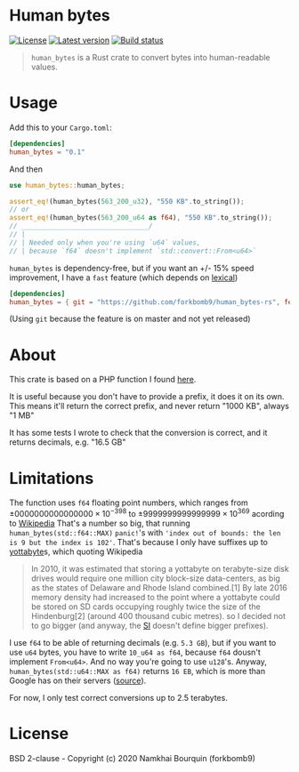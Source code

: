 # Human bytes
[![License](https://img.shields.io/crates/l/human_bytes?style=flat-square)](https://gitlab.com/forkbomb9/human_bytes-rs/-/blob/master/LICENSE)
[![Latest version](https://img.shields.io/crates/v/human_bytes?style=flat-square)](https://crates.io/crates/human_bytes)
[![Build status](https://img.shields.io/gitlab/pipeline/forkbomb9/human_bytes-rs?style=flat-square)]()

> `human_bytes` is a Rust crate to convert bytes into human-readable values.

# Usage

Add this to your `Cargo.toml`:

```toml
[dependencies]
human_bytes = "0.1"
```

And then
```rust
use human_bytes::human_bytes;

assert_eq!(human_bytes(563_200_u32), "550 KB".to_string());
// or
assert_eq!(human_bytes(563_200_u64 as f64), "550 KB".to_string());
// ________________________________/
// |
// | Needed only when you're using `u64` values,
// | because `f64` doesn't implement `std::convert::From<u64>`
```

`human_bytes` is dependency-free, but if you want an +/- 15% speed improvement, I have a `fast` feature (which depends on [lexical](https://github.com/Alexhuszagh/rust-lexical))
```toml
[dependencies]
human_bytes = { git = "https://github.com/forkbomb9/human_bytes-rs", features = "fast" }
```
(Using `git` because the feature is on master and not yet released)

# About
This crate is based on a PHP function I found [here](https://math.stackexchange.com/questions/247444/explain-convertion-algorithm-from-bytes-to-kb-mb-gb).

It is useful because you don't have to provide a prefix, it does it on its own.
This means it'll return the correct prefix, and never return "1000 KB", always "1 MB"

It has some tests I wrote to check that the conversion is correct, and it returns decimals, e.g. "16.5 GB"

# Limitations
The function uses `f64` floating point numbers,
which ranges from $`±0000000000000000×10^{−398}`$ to $`±9999999999999999×10^{369}`$ acording to [Wikipedia](https://en.wikipedia.org/wiki/Decimal64_floating-point_format)
That's a number so big, that running `human_bytes(std::f64::MAX)` `panic!`'s with `'index out of bounds: the len is 9 but the index is 102'`.
That's because I only have suffixes up to [yottabyte](https://en.wikipedia.org/wiki/Yottabyte)s, which quoting Wikipedia

> In 2010, it was estimated that storing a yottabyte on terabyte-size disk drives would require one million city block-size data-centers, as big as the states of Delaware and Rhode Island combined.[1] By late 2016 memory density had increased to the point where a yottabyte could be stored on SD cards occupying roughly twice the size of the Hindenburg[2] (around 400 thousand cubic metres).
so I decided not to go bigger (and anyway, the [SI](https://en.wikipedia.org/wiki/International_System_of_Units) doesn't define bigger prefixes).

I use `f64` to be able of returning decimals (e.g. `5.3 GB`), but if you want to use `u64` bytes, you have to write `10_u64 as f64`, because `f64` dousn't implement `From<u64>`.
And no way you're going to use `u128`'s. Anyway, `human_bytes(std::u64::MAX as f64)` returns `16 EB`, which is more than Google has on their servers ([source](https://en.wikipedia.org/wiki/Exabyte#Google)).

For now, I only test correct conversions up to 2.5 terabytes.

# License
BSD 2-clause - Copyright (c) 2020 Namkhai Bourquin (forkbomb9)

